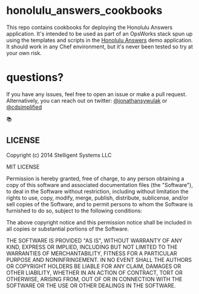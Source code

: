honolulu_answers_cookbooks
==========================

This repo contains cookbooks for deploying the Honolulu Answers application. It's intended to be used as part of an OpsWorks stack spun up using the templates and scripts in the [Honolulu Answers](https://github.com/nayeem1020/honolulu_answers) demo application. It should work in any Chef environment, but it's never been tested so try at your own risk.

questions?
====
If you have any issues, feel free to open an issue or make a pull request. Alternatively, you can reach out on twitter: [@jonathansywulak](https://twitter.com/jonathansywulak) or [@cdsimplified](https://twitter.com/cdsimplified)

:books: 

## LICENSE

Copyright (c) 2014 Stelligent Systems LLC

MIT LICENSE

Permission is hereby granted, free of charge, to any person obtaining a copy
of this software and associated documentation files (the "Software"), to deal
in the Software without restriction, including without limitation the rights
to use, copy, modify, merge, publish, distribute, sublicense, and/or sell
copies of the Software, and to permit persons to whom the Software is
furnished to do so, subject to the following conditions:

The above copyright notice and this permission notice shall be included in
all copies or substantial portions of the Software.

THE SOFTWARE IS PROVIDED "AS IS", WITHOUT WARRANTY OF ANY KIND, EXPRESS OR
IMPLIED, INCLUDING BUT NOT LIMITED TO THE WARRANTIES OF MERCHANTABILITY,
FITNESS FOR A PARTICULAR PURPOSE AND NONINFRINGEMENT. IN NO EVENT SHALL THE
AUTHORS OR COPYRIGHT HOLDERS BE LIABLE FOR ANY CLAIM, DAMAGES OR OTHER
LIABILITY, WHETHER IN AN ACTION OF CONTRACT, TORT OR OTHERWISE, ARISING FROM,
OUT OF OR IN CONNECTION WITH THE SOFTWARE OR THE USE OR OTHER DEALINGS IN
THE SOFTWARE.
